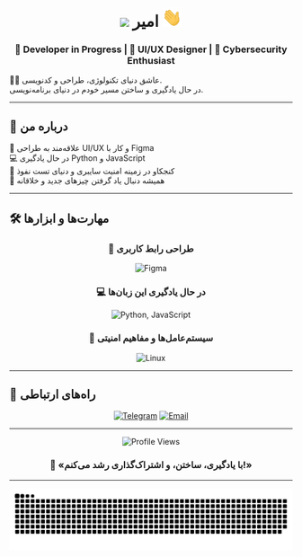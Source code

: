 <div align="center">
  <h1>
    <img src="https://media.giphy.com/media/hvRJCLFzcasrR4ia7z/giphy.gif" width="35">
    امیر
    <img src="https://raw.githubusercontent.com/ABSphreak/ABSphreak/master/gifs/Hi.gif" width="35">
  </h1>
  <h3>🚀 Developer in Progress | 🎨 UI/UX Designer | 🔐 Cybersecurity Enthusiast</h3>
</div>

👨‍💻 عاشق دنیای تکنولوژی، طراحی و کدنویسی.  
در حال یادگیری و ساختن مسیر خودم در دنیای برنامه‌نویسی.

---

## 🚀 درباره من

🎨 علاقه‌مند به طراحی UI/UX و کار با Figma  
💻 در حال یادگیری Python و JavaScript  
🔐 کنجکاو در زمینه امنیت سایبری و دنیای تست نفوذ  
🌱 همیشه دنبال یاد گرفتن چیزهای جدید و خلاقانه

---

## 🛠️ مهارت‌ها و ابزارها

<div align="center">

### 🎨 طراحی رابط کاربری
<img src="https://skillicons.dev/icons?i=figma" alt="Figma" width="50" height="50"/>

### 💻 در حال یادگیری این زبان‌ها
<img src="https://skillicons.dev/icons?i=python,js" alt="Python, JavaScript" width="110" height="50"/>

### 🔐 سیستم‌عامل‌ها و مفاهیم امنیتی
<img src="https://skillicons.dev/icons?i=linux" alt="Linux" width="50" height="50"/>

</div>

---

## 🤝 راه‌های ارتباطی

<div align="center">

[![Telegram](https://img.shields.io/badge/Telegram-2CA5E0?logo=telegram&logoColor=white)](https://t.me/Kalzareth)
[![Email](https://img.shields.io/badge/Email-8B89CC?logo=protonmail&logoColor=white)](mailto:kalzareth@proton.me)

</div>

---

<div align="center">
  <img src="https://komarev.com/ghpvc/?username=Kalzareth&label=بازدید%20پروفایل&color=0e75b6&style=flat" alt="Profile Views" />

  ### 💫 «با یادگیری، ساختن، و اشتراک‌گذاری رشد می‌کنم!»
</div>

---

<div align="center">
  <img src="https://raw.githubusercontent.com/platane/snk/output/github-contribution-grid-snake.svg" alt="Snake animation" />
</div>
